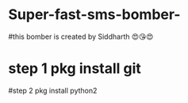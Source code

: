 # Super-fast-sms-bomber-
#this bomber is created by Siddharth 😍😘😍
# step 1 pkg install git
#step 2 pkg install python2
